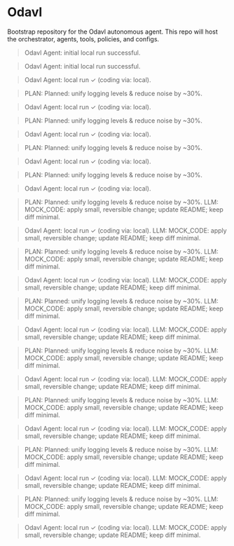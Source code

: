 # Odavl

Bootstrap repository for the Odavl autonomous agent.
This repo will host the orchestrator, agents, tools, policies, and configs.

> Odavl Agent: initial local run successful.

> Odavl Agent: initial local run successful.

> Odavl Agent: local run ✓ (coding via: local).

> PLAN: Planned: unify logging levels & reduce noise by ~30%.

> Odavl Agent: local run ✓ (coding via: local).

> PLAN: Planned: unify logging levels & reduce noise by ~30%.

> Odavl Agent: local run ✓ (coding via: local).

> PLAN: Planned: unify logging levels & reduce noise by ~30%.

> Odavl Agent: local run ✓ (coding via: local).

> PLAN: Planned: unify logging levels & reduce noise by ~30%.

> Odavl Agent: local run ✓ (coding via: local).

> PLAN: Planned: unify logging levels & reduce noise by ~30%.
> LLM: MOCK_CODE: apply small, reversible change; update README; keep diff minimal.

> Odavl Agent: local run ✓ (coding via: local).
> LLM: MOCK_CODE: apply small, reversible change; update README; keep diff minimal.

> PLAN: Planned: unify logging levels & reduce noise by ~30%.
> LLM: MOCK_CODE: apply small, reversible change; update README; keep diff minimal.

> Odavl Agent: local run ✓ (coding via: local).
> LLM: MOCK_CODE: apply small, reversible change; update README; keep diff minimal.

> PLAN: Planned: unify logging levels & reduce noise by ~30%.
> LLM: MOCK_CODE: apply small, reversible change; update README; keep diff minimal.

> Odavl Agent: local run ✓ (coding via: local).
> LLM: MOCK_CODE: apply small, reversible change; update README; keep diff minimal.

> PLAN: Planned: unify logging levels & reduce noise by ~30%.
> LLM: MOCK_CODE: apply small, reversible change; update README; keep diff minimal.

> Odavl Agent: local run ✓ (coding via: local).
> LLM: MOCK_CODE: apply small, reversible change; update README; keep diff minimal.

> PLAN: Planned: unify logging levels & reduce noise by ~30%.
> LLM: MOCK_CODE: apply small, reversible change; update README; keep diff minimal.

> Odavl Agent: local run ✓ (coding via: local).
> LLM: MOCK_CODE: apply small, reversible change; update README; keep diff minimal.

> PLAN: Planned: unify logging levels & reduce noise by ~30%.
> LLM: MOCK_CODE: apply small, reversible change; update README; keep diff minimal.

> Odavl Agent: local run ✓ (coding via: local).
> LLM: MOCK_CODE: apply small, reversible change; update README; keep diff minimal.

> PLAN: Planned: unify logging levels & reduce noise by ~30%.
> LLM: MOCK_CODE: apply small, reversible change; update README; keep diff minimal.

> Odavl Agent: local run ✓ (coding via: local).
> LLM: MOCK_CODE: apply small, reversible change; update README; keep diff minimal.
